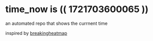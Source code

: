# time_now is (( 1721703600065 ))

an automated repo that shows the currnent time

inspired by [breakingheatmap](https://github.com/breakingheatmap/breakingheatmap)